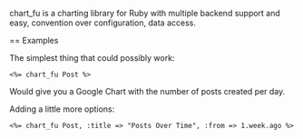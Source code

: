 chart_fu is a charting library for Ruby with multiple backend support and easy, convention over configuration, data access.

== Examples

The simplest thing that could possibly work:

    <%= chart_fu Post %>
  
Would give you a Google Chart with the number of posts created per day.

Adding a little more options:
  
    <%= chart_fu Post, :title => "Posts Over Time", :from => 1.week.ago %>